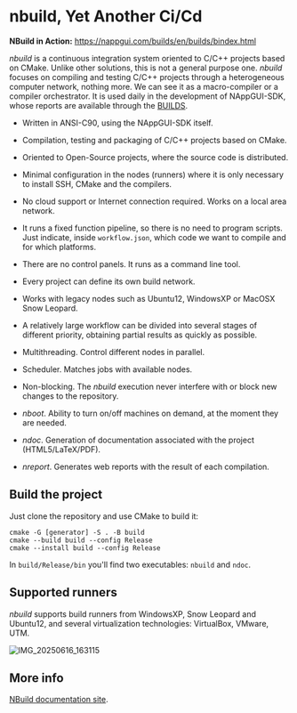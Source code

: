 # nbuild, Yet Another Ci/Cd

**NBuild in Action:** https://nappgui.com/builds/en/builds/bindex.html

_nbuild_ is a continuous integration system oriented to C/C++ projects based on CMake. Unlike other solutions, this is not a general purpose one. _nbuild_ focuses on compiling and testing C/C++ projects through a heterogeneous computer network, nothing more. We can see it as a macro-compiler or a compiler orchestrator. It is used daily in the development of NAppGUI-SDK, whose reports are available through the [BUILDS](https://nappgui.com/builds/en/builds/bindex.html).

* Written in ANSI-C90, using the NAppGUI-SDK itself.

* Compilation, testing and packaging of C/C++ projects based on CMake.

* Oriented to Open-Source projects, where the source code is distributed.

* Minimal configuration in the nodes (runners) where it is only necessary to install SSH, CMake and the compilers.

* No cloud support or Internet connection required. Works on a local area network.

* It runs a fixed function pipeline, so there is no need to program scripts. Just indicate, inside `workflow.json`, which code we want to compile and for which platforms.

* There are no control panels. It runs as a command line tool.

* Every project can define its own build network.

* Works with legacy nodes such as Ubuntu12, WindowsXP or MacOSX Snow Leopard.

* A relatively large workflow can be divided into several stages of different priority, obtaining partial results as quickly as possible.

* Multithreading. Control different nodes in parallel.

* Scheduler. Matches jobs with available nodes.

* Non-blocking. The _nbuild_ execution never interfere with or block new changes to the repository.

* _nboot_. Ability to turn on/off machines on demand, at the moment they are needed.

* _ndoc_. Generation of documentation associated with the project (HTML5/LaTeX/PDF).

* _nreport_. Generates web reports with the result of each compilation.

## Build the project

Just clone the repository and use CMake to build it:

```
cmake -G [generator] -S . -B build
cmake --build build --config Release
cmake --install build --config Release
```

In `build/Release/bin` you'll find two executables: `nbuild` and `ndoc`.

## Supported runners

_nbuild_ supports build runners from WindowsXP, Snow Leopard and Ubuntu12, and several virtualization technologies: VirtualBox, VMware, UTM.

![IMG_20250616_163115](https://github.com/user-attachments/assets/fe9395fd-3a0f-4ba9-8af1-689bd5f035e1)

## More info

[NBuild documentation site](https://nappgui.com/en/nbuild/nbuild.html).


